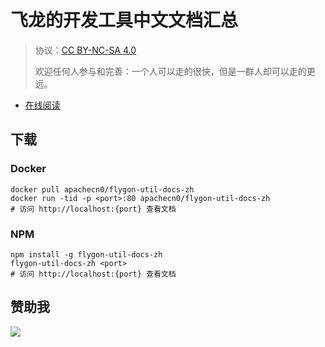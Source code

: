# 飞龙的开发工具中文文档汇总

> 协议：[CC BY-NC-SA 4.0](http://creativecommons.org/licenses/by-nc-sa/4.0/)
> 
> 欢迎任何人参与和完善：一个人可以走的很快，但是一群人却可以走的更远。

* [在线阅读](https://util.flygon.net)
## 下载

### Docker

```
docker pull apachecn0/flygon-util-docs-zh
docker run -tid -p <port>:80 apachecn0/flygon-util-docs-zh
# 访问 http://localhost:{port} 查看文档
```

### NPM

```
npm install -g flygon-util-docs-zh
flygon-util-docs-zh <port>
# 访问 http://localhost:{port} 查看文档
```

## 赞助我

![](https://img-blog.csdnimg.cn/20200112005920729.png)

